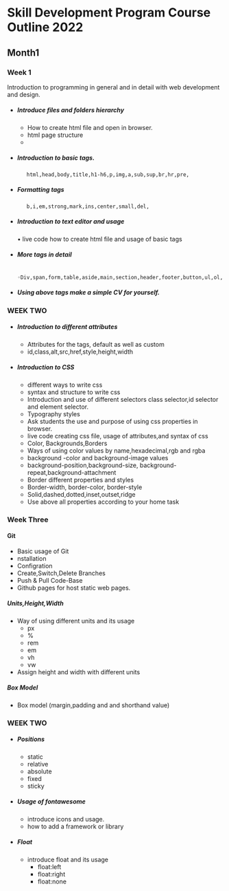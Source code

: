 # Skill Development Program Course Outline 2022
## Month1
### Week 1
Introduction to programming in general and in detail with web development and design. 

- ##### Introduce files and folders hierarchy 
   - How to create html file and open in browser.
   - html page structure
   - 
- ##### Introduction to basic tags.
         html,head,body,title,h1-h6,p,img,a,sub,sup,br,hr,pre,
- ##### Formatting tags
         b,i,em,strong,mark,ins,center,small,del,
- ##### Introduction to text editor and usage
    • live code how to create html file and usage of basic tags
- ##### More tags in detail
        ◦Div,span,form,table,aside,main,section,header,footer,button,ul,ol,li
- ##### Using above tags make a simple CV for yourself.

### WEEK TWO
- ##### Introduction to different attributes
    - Attributes for the tags, default as well as custom
    - id,class,alt,src,href,style,height,width
- ##### Introduction to CSS
    - different ways to write css
    - syntax and structure to write css
    - Introduction and use of different selectors class selector,id selector and element selector.
    - Typography styles
    - Ask students the use and purpose of using css properties in browser.
    - live code creating css file, usage of attributes,and syntax of css
    - Color, Backgrounds,Borders
    - Ways of using color values by name,hexadecimal,rgb and rgba
    - background -color and background-image values
    - background-position,background-size, background-repeat,background-attachment
    - Border different properties and styles
    - Border-width, border-color, border-style
    - Solid,dashed,dotted,inset,outset,ridge
    - Use above all properties according to your home task
    
### Week Three
#### Git
- Basic usage of Git
- nstallation
- Configration
- Create,Switch,Delete Branches
- Push & Pull Code-Base
- Github pages for host static web pages.
##### Units,Height,Width
- Way of using different units and its usage
    - px
    - %
    - rem
    - em
    - vh
    - vw
- Assign height and width with different units
##### Box Model
- Box model (margin,padding and and shorthand value)
 
### WEEK TWO
- ##### Positions
   - static
   - relative
   - absolute
   - fixed
   - sticky
- ##### Usage of fontawesome
    - introduce icons and usage.
    - how to add a framework or library
- ##### Float
    - introduce float and its usage
        - float:left
        - float:right
        - float:none











```





